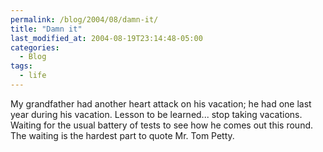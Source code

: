 ```yaml
---
permalink: /blog/2004/08/damn-it/
title: "Damn it"
last_modified_at: 2004-08-19T23:14:48-05:00
categories:
  - Blog
tags:
  - life
---
```


My grandfather had another heart attack on his vacation; he had one last year during his vacation. Lesson to be
learned... stop taking vacations. Waiting for the usual battery of tests to see how he comes out this round. The waiting
is the hardest part to quote Mr. Tom Petty.